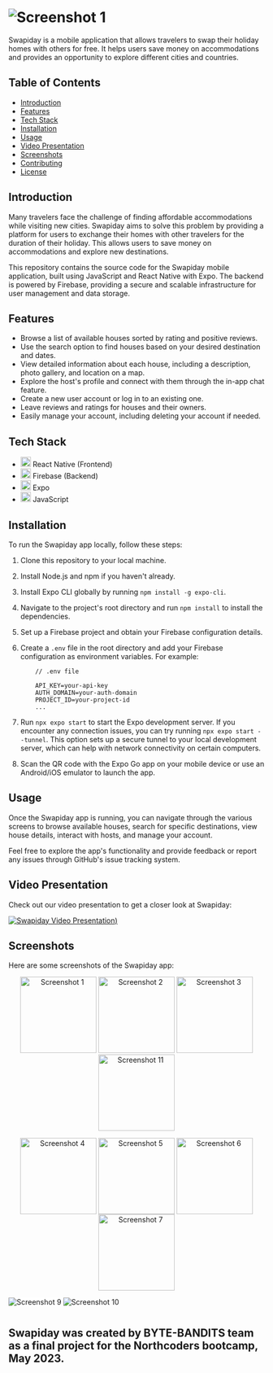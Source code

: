 # ![Screenshot 1](assets/Header-Logo.png)

Swapiday is a mobile application that allows travelers to swap their holiday homes with others for free. It helps users save money on accommodations and provides an opportunity to explore different cities and countries.

## Table of Contents

- [Introduction](#introduction)
- [Features](#features)
- [Tech Stack](#tech-stack)
- [Installation](#installation)
- [Usage](#usage)
- [Video Presentation](#video-presentation)
- [Screenshots](#screenshots)
- [Contributing](#contributing)
- [License](#license)

## Introduction

Many travelers face the challenge of finding affordable accommodations while visiting new cities. Swapiday aims to solve this problem by providing a platform for users to exchange their homes with other travelers for the duration of their holiday. This allows users to save money on accommodations and explore new destinations.

This repository contains the source code for the Swapiday mobile application, built using JavaScript and React Native with Expo. The backend is powered by Firebase, providing a secure and scalable infrastructure for user management and data storage.

## Features

- Browse a list of available houses sorted by rating and positive reviews.
- Use the search option to find houses based on your desired destination and dates.
- View detailed information about each house, including a description, photo gallery, and location on a map.
- Explore the host's profile and connect with them through the in-app chat feature.
- Create a new user account or log in to an existing one.
- Leave reviews and ratings for houses and their owners.
- Easily manage your account, including deleting your account if needed.

## Tech Stack

- <img src="https://upload.wikimedia.org/wikipedia/commons/a/a7/React-icon.svg" alt="React Native Logo" height="20px" style="background-color:white;"> React Native (Frontend)
- <img src="https://firebase.google.com/downloads/brand-guidelines/PNG/logo-standard.png" alt="Firebase Logo" height="20px" style="background-color:white;"> Firebase (Backend)
- <img src="https://play-lh.googleusercontent.com/algsmuhitlyCU_Yy3IU7-7KYIhCBwx5UJG4Bln-hygBjjlUVCiGo1y8W5JNqYm9WW3s" alt="Expo Logo" height="20px"> Expo
- <img src="https://upload.wikimedia.org/wikipedia/commons/9/99/Unofficial_JavaScript_logo_2.svg" alt="JavaScript Logo" height="20px"> JavaScript

## Installation

To run the Swapiday app locally, follow these steps:

1.  Clone this repository to your local machine.
2.  Install Node.js and npm if you haven't already.
3.  Install Expo CLI globally by running `npm install -g expo-cli`.
4.  Navigate to the project's root directory and run `npm install` to install the dependencies.
5.  Set up a Firebase project and obtain your Firebase configuration details.
6.  Create a `.env` file in the root directory and add your Firebase configuration as environment variables. For example:

            // .env file

            API_KEY=your-api-key
            AUTH_DOMAIN=your-auth-domain
            PROJECT_ID=your-project-id
            ...

7.  Run `npx expo start` to start the Expo development server. If you encounter any connection issues, you can try running `npx expo start --tunnel`. This option sets up a secure tunnel to your local development server, which can help with network connectivity on certain computers.
8.  Scan the QR code with the Expo Go app on your mobile device or use an Android/iOS emulator to launch the app.

## Usage

Once the Swapiday app is running, you can navigate through the various screens to browse available houses, search for specific destinations, view house details, interact with hosts, and manage your account.

Feel free to explore the app's functionality and provide feedback or report any issues through GitHub's issue tracking system.

## Video Presentation

Check out our video presentation to get a closer look at Swapiday:

[![Swapiday Video Presentation](https://i.ytimg.com/an_webp/Wwwftd60e6k/mqdefault_6s.webp?du=3000&sqp=CNOykKUG&rs=AOn4CLDcRebw4Ln6hMznLv6asG3qRDjZaQ))](https://youtu.be/Wwwftd60e6k)

## Screenshots

Here are some screenshots of the Swapiday app:

<p align="center">
  <img src="screenshots/Screenshot1.jpg" alt="Screenshot 1" width="150px">
  <img src="screenshots/Screenshot2.jpg" alt="Screenshot 2" width="150px">
  <img src="screenshots/Screenshot3.jpg" alt="Screenshot 3" width="150px">
  <img src="screenshots/Screenshot11.jpg" alt="Screenshot 11" width="150px">
</p>
<p align="center">
  <img src="screenshots/Screenshot4.jpg" alt="Screenshot 4" width="150px"  style="vertical-align: top;">
  <img src="screenshots/Screenshot5.jpg" alt="Screenshot 5" width="150px"  style="vertical-align: top;">
  <img src="screenshots/Screenshot6.jpg" alt="Screenshot 6" width="150px"  style="vertical-align: top;">
  <img src="screenshots/Screenshot7.jpg" alt="Screenshot 7" width="150px" style="vertical-align: top;">
</p>

<img src="screenshots/Screenshot9.png" alt="Screenshot 9" style="background-color: white;">
<img src="screenshots/Screenshot10.jpg" alt="Screenshot 10">

#

## Swapiday was created by BYTE-BANDITS team as a final project for the Northcoders bootcamp, May 2023.
